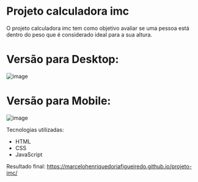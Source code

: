 # Projeto calculadora imc

O projeto calculadora imc tem como objetivo avaliar se uma pessoa está dentro do peso que é considerado ideal para a sua altura.

# Versão para Desktop:

![image](https://user-images.githubusercontent.com/68343463/199851331-e6ea6638-ce57-46c9-b2f1-1fb73aa3cbf5.png)

# Versão para Mobile:

![image](https://user-images.githubusercontent.com/68343463/199851872-b341d5d2-af4d-4b1d-bafa-8fdf8257fa40.png)

Tecnologias utilizadas:

* HTML
* CSS
* JavaScript

Resultado final:  <a href="https://marcelohenriquedoriafigueiredo.github.io/projeto-imc/">https://marcelohenriquedoriafigueiredo.github.io/projeto-imc/</a> 
